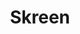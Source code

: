---
#date: 2019-05-16T23:48:05.000Z
layout: post
title: Skreen
lien: https://github.com/DegrangeM/Skreen
description: >-
  Skreen est une application web qui permet à un enseignant de voir les écrans de ses élèves.
image: >-
  https://user-images.githubusercontent.com/53106394/87574631-effb2e00-c6ce-11ea-8263-2402b548a964.png
category: Logiciel serveur
tags:
---